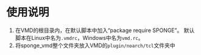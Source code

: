 # 使用说明

1. 在VMD的根目录内，在默认脚本中加入“package require SPONGE”。
   默认脚本在Linux中名为`.vmdrc`，Windows中名为`vmd.rc`。
2. 将sponge_vmd整个文件夹放入VMD的`plugin/noarch/tcl`文件夹中